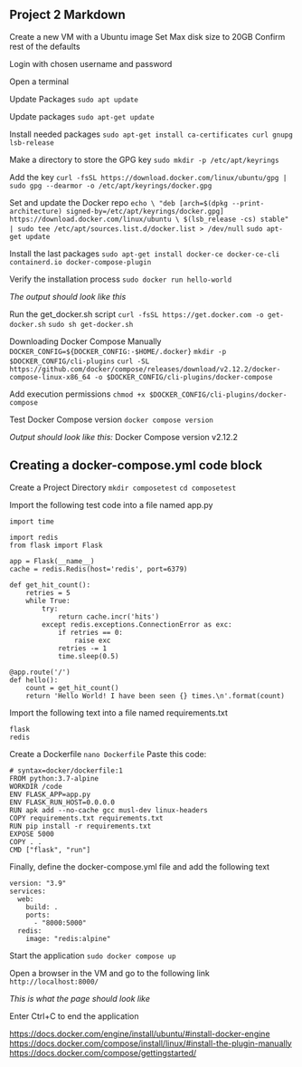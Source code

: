 ## Project 2 Markdown

Create a new VM with a Ubuntu image
Set Max disk size to 20GB
Confirm rest of the defaults

Login with chosen username and password

Open a terminal

Update Packages
```sudo apt update```

Update packages 
```sudo apt-get update```

Install needed packages
```sudo apt-get install ca-certificates curl gnupg lsb-release```

Make a directory to store the GPG key
```sudo mkdir -p /etc/apt/keyrings```

Add the key
```curl -fsSL https://download.docker.com/linux/ubuntu/gpg | sudo gpg --dearmor -o /etc/apt/keyrings/docker.gpg```

Set and update the Docker repo
```echo \ "deb [arch=$(dpkg --print-architecture) signed-by=/etc/apt/keyrings/docker.gpg] https://download.docker.com/linux/ubuntu \ $(lsb_release -cs) stable" | sudo tee /etc/apt/sources.list.d/docker.list > /dev/null```
```sudo apt-get update```

Install the last packages
```sudo apt-get install docker-ce docker-ce-cli containerd.io docker-compose-plugin```

Verify the installation process 
```sudo docker run hello-world```

*The output should look like this*


Run the get_docker.sh script
```curl -fsSL https://get.docker.com -o get-docker.sh```
```sudo sh get-docker.sh```

Downloading Docker Compose Manually
```DOCKER_CONFIG=${DOCKER_CONFIG:-$HOME/.docker}```
```mkdir -p $DOCKER_CONFIG/cli-plugins```
```curl -SL https://github.com/docker/compose/releases/download/v2.12.2/docker-compose-linux-x86_64 -o $DOCKER_CONFIG/cli-plugins/docker-compose```

Add execution permissions 
``chmod +x $DOCKER_CONFIG/cli-plugins/docker-compose``

Test Docker Compose version
```docker compose version```

*Output should look like this:*
Docker Compose version v2.12.2

## Creating a docker-compose.yml code block

Create a Project Directory 
```mkdir composetest```
```cd composetest```

Import the following test code into a file named app.py

```
import time

import redis
from flask import Flask

app = Flask(__name__)
cache = redis.Redis(host='redis', port=6379)

def get_hit_count():
    retries = 5
    while True:
        try:
            return cache.incr('hits')
        except redis.exceptions.ConnectionError as exc:
            if retries == 0:
                raise exc
            retries -= 1
            time.sleep(0.5)

@app.route('/')
def hello():
    count = get_hit_count()
    return 'Hello World! I have been seen {} times.\n'.format(count)
```
Import the following text into a file named requirements.txt
```
flask
redis
```

Create a Dockerfile
```nano Dockerfile```
Paste this code:

```
# syntax=docker/dockerfile:1
FROM python:3.7-alpine
WORKDIR /code
ENV FLASK_APP=app.py
ENV FLASK_RUN_HOST=0.0.0.0
RUN apk add --no-cache gcc musl-dev linux-headers
COPY requirements.txt requirements.txt
RUN pip install -r requirements.txt
EXPOSE 5000
COPY . .
CMD ["flask", "run"]
```

Finally, define the docker-compose.yml file and add the following text
```
version: "3.9"
services:
  web:
    build: .
    ports:
      - "8000:5000"
  redis:
    image: "redis:alpine"
```

Start the application
```sudo docker compose up```

Open a browser in the VM and go to the following link
``http://localhost:8000/``

*This is what the page should look like*

Enter Ctrl+C to end the application


https://docs.docker.com/engine/install/ubuntu/#install-docker-engine
https://docs.docker.com/compose/install/linux/#install-the-plugin-manually
https://docs.docker.com/compose/gettingstarted/
